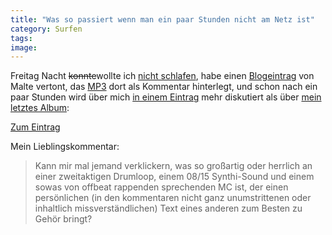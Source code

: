 ```yaml
---
title: "Was so passiert wenn man ein paar Stunden nicht am Netz ist"
category: Surfen
tags: 
image: 
---
```


Freitag Nacht ~~konnte~~wollte ich [nicht schlafen](http://www.misantropolis.de/2006/11/ich-bin-so-muede), habe einen [Blogeintrag](http://www.spreeblick.com/2006/11/07/was-ich-kann-und-was-nicht/) von Malte vertont, das [MP3](http://www.misantropolis.de/mp3/Was_ich_kann.mp3) dort als Kommentar hinterlegt, und schon nach ein paar Stunden wird über mich [in einem Eintrag](http://www.spreeblick.com/2006/11/11/was-ich-kann-rmx/) mehr diskutiert als über [mein letztes Album](/musik/Aphrodismen):  

  

[Zum Eintrag](http://www.spreeblick.com/2006/11/11/was-ich-kann-rmx/)  

  

Mein Lieblingskommentar:
> Kann mir mal jemand verklickern, was so großartig oder herrlich an einer zweitaktigen Drumloop, einem 08/15 Synthi-Sound und einem sowas von offbeat rappenden sprechenden MC ist, der einen persönlichen (in den kommentaren nicht ganz unumstrittenen oder inhaltlich missverständlichen) Text eines anderen zum Besten zu Gehör bringt?

